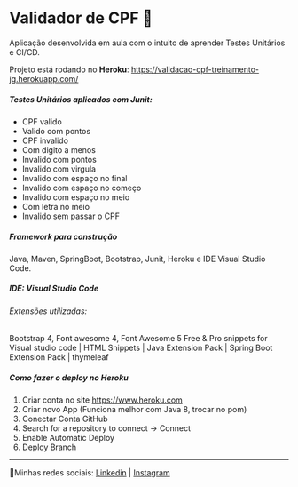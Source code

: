 # Validador de CPF :triangular_flag_on_post:



Aplicação desenvolvida em aula com o intuito de aprender Testes Unitários e CI/CD.

Projeto está rodando no **Heroku**: https://validacao-cpf-treinamento-jg.herokuapp.com/

##### Testes Unitários aplicados com Junit:

- CPF valido
- Valido com pontos
- CPF invalido
- Com digito a menos
- Invalido com pontos
- Invalido com virgula
- Invalido com espaço no final
- Invalido com espaço no começo
- Invalido com espaço no meio
- Com letra no meio
- Invalido sem passar o CPF

##### Framework para construção

Java, Maven, SpringBoot, Bootstrap, Junit, Heroku e IDE Visual Studio Code.

##### IDE: Visual Studio Code

###### Extensões utilizadas: 

Bootstrap 4, Font awesome 4, Font Awesome 5 Free & Pro snippets for Visual studio code | HTML Snippets | Java Extension Pack | Spring Boot Extension Pack | thymeleaf

##### Como fazer o deploy no Heroku

1. Criar conta no site https://www.heroku.com
2. Criar novo App (Funciona melhor com Java 8, trocar no pom)
3. Conectar Conta GitHub
4. Search for a repository to connect -> Connect
5. Enable Automatic Deploy 
6. Deploy Branch 

------

🔎Minhas redes sociais: [Linkedin](https://www.linkedin.com/in/kerollainy-gomes/) | [Instagram](https://www.instagram.com/kelorainy/)





